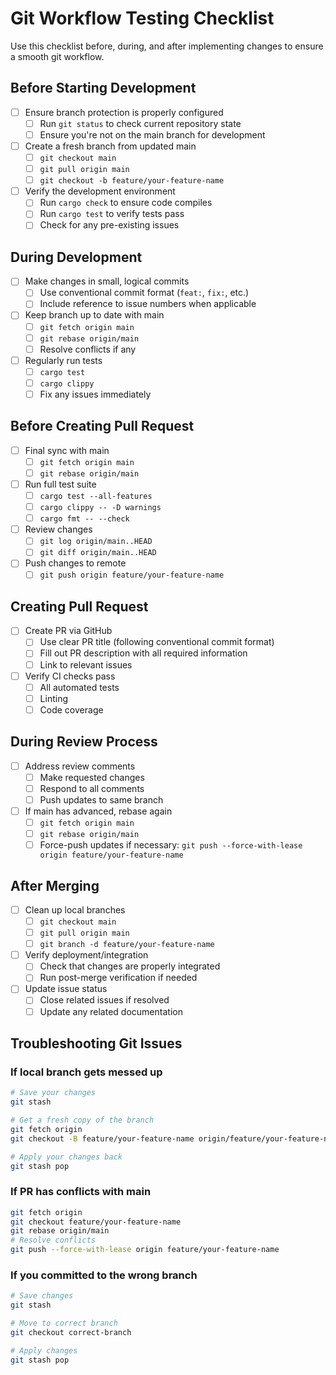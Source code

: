 # Git Workflow Testing Checklist

Use this checklist before, during, and after implementing changes to ensure a smooth git workflow.

## Before Starting Development

- [ ] Ensure branch protection is properly configured
  - [ ] Run `git status` to check current repository state
  - [ ] Ensure you're not on the main branch for development

- [ ] Create a fresh branch from updated main
  - [ ] `git checkout main`
  - [ ] `git pull origin main`
  - [ ] `git checkout -b feature/your-feature-name`
  
- [ ] Verify the development environment
  - [ ] Run `cargo check` to ensure code compiles
  - [ ] Run `cargo test` to verify tests pass
  - [ ] Check for any pre-existing issues

## During Development

- [ ] Make changes in small, logical commits
  - [ ] Use conventional commit format (`feat:`, `fix:`, etc.)
  - [ ] Include reference to issue numbers when applicable

- [ ] Keep branch up to date with main
  - [ ] `git fetch origin main`
  - [ ] `git rebase origin/main`
  - [ ] Resolve conflicts if any

- [ ] Regularly run tests
  - [ ] `cargo test`
  - [ ] `cargo clippy`
  - [ ] Fix any issues immediately

## Before Creating Pull Request

- [ ] Final sync with main
  - [ ] `git fetch origin main`
  - [ ] `git rebase origin/main`
  
- [ ] Run full test suite
  - [ ] `cargo test --all-features`
  - [ ] `cargo clippy -- -D warnings`
  - [ ] `cargo fmt -- --check`

- [ ] Review changes
  - [ ] `git log origin/main..HEAD`
  - [ ] `git diff origin/main..HEAD`

- [ ] Push changes to remote
  - [ ] `git push origin feature/your-feature-name`

## Creating Pull Request

- [ ] Create PR via GitHub
  - [ ] Use clear PR title (following conventional commit format)
  - [ ] Fill out PR description with all required information
  - [ ] Link to relevant issues

- [ ] Verify CI checks pass
  - [ ] All automated tests
  - [ ] Linting
  - [ ] Code coverage

## During Review Process

- [ ] Address review comments
  - [ ] Make requested changes
  - [ ] Respond to all comments
  - [ ] Push updates to same branch

- [ ] If main has advanced, rebase again
  - [ ] `git fetch origin main`
  - [ ] `git rebase origin/main`
  - [ ] Force-push updates if necessary: `git push --force-with-lease origin feature/your-feature-name`

## After Merging

- [ ] Clean up local branches
  - [ ] `git checkout main`
  - [ ] `git pull origin main`
  - [ ] `git branch -d feature/your-feature-name`

- [ ] Verify deployment/integration
  - [ ] Check that changes are properly integrated
  - [ ] Run post-merge verification if needed

- [ ] Update issue status
  - [ ] Close related issues if resolved
  - [ ] Update any related documentation

## Troubleshooting Git Issues

### If local branch gets messed up

```bash
# Save your changes
git stash

# Get a fresh copy of the branch
git fetch origin
git checkout -B feature/your-feature-name origin/feature/your-feature-name

# Apply your changes back
git stash pop
```

### If PR has conflicts with main

```bash
git fetch origin
git checkout feature/your-feature-name
git rebase origin/main
# Resolve conflicts
git push --force-with-lease origin feature/your-feature-name
```

### If you committed to the wrong branch

```bash
# Save changes
git stash

# Move to correct branch
git checkout correct-branch

# Apply changes
git stash pop
```
